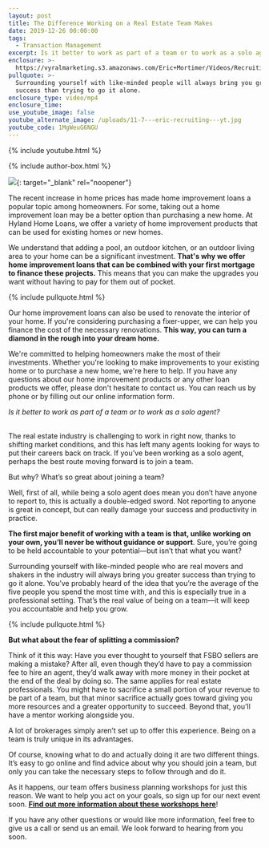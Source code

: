 ```yaml
---
layout: post
title: The Difference Working on a Real Estate Team Makes
date: 2019-12-26 00:00:00
tags:
  - Transaction Management
excerpt: Is it better to work as part of a team or to work as a solo agent?
enclosure: >-
  https://vyralmarketing.s3.amazonaws.com/Eric+Mortimer/Videos/Recruiting/The+Difference+Working+on+a+Real+Estate+Team+Makes.mp4
pullquote: >-
  Surrounding yourself with like-minded people will always bring you greater
  success than trying to go it alone.
enclosure_type: video/mp4
enclosure_time:
use_youtube_image: false
youtube_alternate_image: /uploads/11-7---eric-recruiting---yt.jpg
youtube_code: 1MgWeuG6NGU
---
```



{% include youtube.html %}

{% include author-box.html %}

[![](/uploads/button.png)](https://free-mortgage-rate-quote-jonathan-knoblock.paperform.co){: target="_blank" rel="noopener"}

The recent increase in home prices has made home improvement loans a popular topic among homeowners. For some, taking out a home improvement loan may be a better option than purchasing a new home. At Hyland Home Loans, we offer a variety of home improvement products that can be used for existing homes or new homes.

<!--{% include cta-content-box.html %}-->

We understand that adding a pool, an outdoor kitchen, or an outdoor living area to your home can be a significant investment. **That's why we offer home improvement loans that can be combined with your first mortgage to finance these projects.** This means that you can make the upgrades you want without having to pay for them out of pocket.

{% include pullquote.html %}

Our home improvement loans can also be used to renovate the interior of your home. If you're considering purchasing a fixer-upper, we can help you finance the cost of the necessary renovations. **This way, you can turn a diamond in the rough into your dream home.**

We're committed to helping homeowners make the most of their investments. Whether you're looking to make improvements to your existing home or to purchase a new home, we're here to help. If you have any questions about our home improvement products or any other loan products we offer, please don't hesitate to contact us. You can reach us by phone or by filling out our online information form.




*Is it better to work as part of a team or to work as a solo agent?*

<br>The real estate industry is challenging to work in right now, thanks to shifting market conditions, and this has left many agents looking for ways to put their careers back on track. If you’ve been working as a solo agent, perhaps the best route moving forward is to join a team.

But why? What’s so great about joining a team?

Well, first of all, while being a solo agent does mean you don’t have anyone to report to, this is actually a double-edged sword. Not reporting to anyone is great in concept, but can really damage your success and productivity in practice.

**The first major benefit of working with a team is that, unlike working on your own, you’ll never be without guidance or support**. Sure, you’re going to be held accountable to your potential—but isn’t that what you want?

Surrounding yourself with like-minded people who are real movers and shakers in the industry will always bring you greater success than trying to go it alone. You’ve probably heard of the idea that you’re the average of the five people you spend the most time with, and this is especially true in a professional setting. That’s the real value of being on a team—it will keep you accountable and help you grow.

{% include pullquote.html %}

**But what about the fear of splitting a commission?**

Think of it this way: Have you ever thought to yourself that FSBO sellers are making a mistake? After all, even though they’d have to pay a commission fee to hire an agent, they’d walk away with more money in their pocket at the end of the deal by doing so. The same applies for real estate professionals. You might have to sacrifice a small portion of your revenue to be part of a team, but that minor sacrifice actually goes toward giving you more resources and a greater opportunity to succeed. Beyond that, you’ll have a mentor working alongside you.

A lot of brokerages simply aren’t set up to offer this experience. Being on a team is truly unique in its advantages.

Of course, knowing what to do and actually doing it are two different things. It’s easy to go online and find advice about why you should join a team, but only you can take the necessary steps to follow through and do it.

As it happens, our team offers business planning workshops for just this reason. We want to help you act on your goals, so sign up for our next event soon. **<u><a target="_blank" href="https://www.eventbrite.ca/o/eric-mortimer-6168985721">Find out more information about these workshops here</a></u>**\!

If you have any other questions or would like more information, feel free to give us a call or send us an email. We look forward to hearing from you soon.

